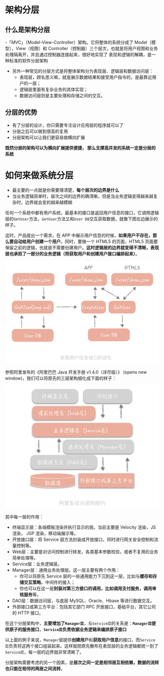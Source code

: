 # 架构分层

## 什么是架构分层

-「MVC」（Model-View-Controller）架构。它将整体的系统分成了 Model（模型），View（视图）和 Controller（控制器）三个层次，也就是将用户视图和业务处理隔离开，并且通过控制器连接起来，很好地实现了 表现和逻辑的解耦，是一种标准的软件分层架构
- 另外一种常见的分层方式是将整体架构分为表现层、逻辑层和数据访问层：
    - 表现层，顾名思义嘛，就是展示数据结果和接受用户指令的，是最靠近用户的一层； 
    - 逻辑层里面有复杂业务的具体实现； 
    - 数据访问层则是主要处理和存储之间的交互。

## 分层的优势

- 有了分层的设计，你只需要专注设计应用层的程序就可以了
- 分层之后可以做到很高的复用
- 分层架构可以让我们更容易做横向扩展

**既然分层的架构可以为横向扩展提供便捷， 那么支撑高并发的系统一定是分层的系统**

# 如何来做系统分层

- 最主要的一点就是你需要理清楚，**每个层次的边界是什么**
- 当业务逻辑简单时，层次之间的边界的确清晰，但是当业务逻辑变得越来越复杂时，边界就会变的越来越模糊

任何一个系统中都有用户系统，最基本的接口是返回用户信息的接口，它调用逻辑层的`GetUser`方法，`GetUser`方法又和`User DB`交互获取数据，就像下图左边展示的样子。

这时，产品提出一个需求，在 APP 中展示用户信息的时候，**如果用户不存在，那么要自动给用户创建一个用户**。同时，要做一个 HTML5 的页面，HTML5 页面要保留之前的逻辑，也就是不需要创建用户。**这时逻辑层的边界就变得不清晰，表现层也承担了一部分的业务逻辑（将获取用户和创建用户接口编排起来）**。

![获取用户信息接口](./img/架构分层-错误.jpg)

参照阿里发布的《阿里巴巴 Java 开发手册 v1.4.0（详尽版）》 (opens new window)，我们可以将原先的三层架构细化成下面的样子：

![阿里架构分层](./img/阿里架构分层.jpg)

其中每一层的作用：

- 终端显示层：各端模板渲染并执行显示的层。当前主要是 Velocity 渲染，JS 渲染， JSP 渲染，移动端展示等。
- 开放接口层：将 Service 层方法封装成开放接口，同时进行网关安全控制和流量控制等。
- Web层：主要是对访问控制进行转发，各类基本参数校验，或者不复用的业务简单处理等。
- Service层：业务逻辑层。
- Manager层：通用业务处理层。这一层主要有两个作用：
  - 你可以将原先 Service 层的一些通用能力下沉到这一层，比如与**缓存和存储交互策略**，中间件的接入；
  - 你也可以在这一层**封装对第三方接口的调用，比如调用支付服务，调用审核服务**等。
- DAO层：数据访问层，与底层 MySQL、Oracle、Hbase 等进行数据交互。
- 外部接口或第三方平台：包括其它部门 RPC 开放接口，基础平台，其它公司的 HTTP 接口。

在这个分层架构中，**主要增加了`Manager层`**，与`Service层`的关系是：**`Manager层`提供原子的服务接口**，**`Service层`负责依据业务逻辑来编排原子接口**

以上面的例子来说，`Manager`层提供**创建用户**和**获取用户信息**的接口，而`Service层`负责将这两个接口组装起来。这样就把原先散布在表现层的业务逻辑都统一到了`Service层`，每一层的边界就非常清晰了。

分层架构需要考虑的另一个因素，是**层次之间一定是相邻层互相依赖，数据的流转也只能在相邻的两层之间流转**。
